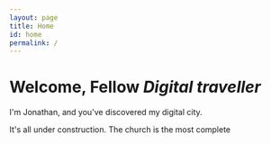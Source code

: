 ```yaml
---
layout: page
title: Home
id: home
permalink: /
---
```


# Welcome, Fellow _Digital traveller_

I'm Jonathan, and you've discovered my digital city. 

It's all under construction. The church is the most complete 


<style>
  .wrapper {
    max-width: 46em;
  }
</style>
